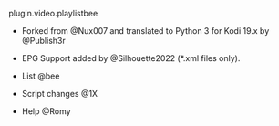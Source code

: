 plugin.video.playlistbee

- Forked from @Nux007 and translated to Python 3 for Kodi 19.x by @Publish3r

- EPG Support added by @Silhouette2022 (*.xml files only).

- List @bee

- Script changes @1X

- Help @Romy
 